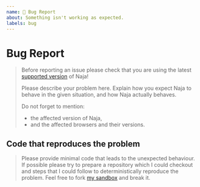 ```yaml
---
name: 🐞 Bug Report
about: Something isn't working as expected.
labels: bug
---
```


# Bug Report

> Before reporting an issue please check that you are using the latest [supported version](https://naja.js.org/#/support) of Naja!
>
> Please describe your problem here. Explain how you expect Naja to behave in the given situation, and how Naja actually behaves.
>
> Do not forget to mention:
>
> - the affected version of Naja,
> - and the affected browsers and their versions.

## Code that reproduces the problem

> Please provide minimal code that leads to the unexpected behaviour. If possible please try to prepare a repository which I could checkout and steps that I could follow to deterministically reproduce the problem. Feel free to fork [my sandbox](https://github.com/naja-js/sandbox) and break it.

